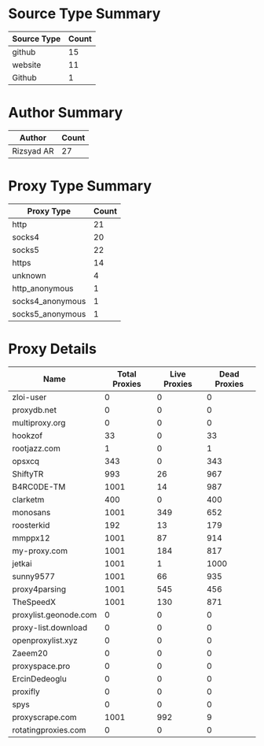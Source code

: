 # Source Type Summary

| Source Type | Count |
|-------------|-------|
| github | 15 |
| website | 11 |
| Github | 1 |


# Author Summary

| Author | Count |
|--------|-------|
| Rizsyad AR | 27 |


# Proxy Type Summary

| Proxy Type | Count |
|------------|-------|
| http | 21 |
| socks4 | 20 |
| socks5 | 22 |
| https | 14 |
| unknown | 4 |
| http_anonymous | 1 |
| socks4_anonymous | 1 |
| socks5_anonymous | 1 |


# Proxy Details

| Name | Total Proxies | Live Proxies | Dead Proxies |
|------|---------------|--------------|---------------|
| zloi-user | 0 | 0 | 0 |
| proxydb.net | 0 | 0 | 0 |
| multiproxy.org | 0 | 0 | 0 |
| hookzof | 33 | 0 | 33 |
| rootjazz.com | 1 | 0 | 1 |
| opsxcq | 343 | 0 | 343 |
| ShiftyTR | 993 | 26 | 967 |
| B4RC0DE-TM | 1001 | 14 | 987 |
| clarketm | 400 | 0 | 400 |
| monosans | 1001 | 349 | 652 |
| roosterkid | 192 | 13 | 179 |
| mmppx12 | 1001 | 87 | 914 |
| my-proxy.com | 1001 | 184 | 817 |
| jetkai | 1001 | 1 | 1000 |
| sunny9577 | 1001 | 66 | 935 |
| proxy4parsing | 1001 | 545 | 456 |
| TheSpeedX | 1001 | 130 | 871 |
| proxylist.geonode.com | 0 | 0 | 0 |
| proxy-list.download | 0 | 0 | 0 |
| openproxylist.xyz | 0 | 0 | 0 |
| Zaeem20 | 0 | 0 | 0 |
| proxyspace.pro | 0 | 0 | 0 |
| ErcinDedeoglu | 0 | 0 | 0 |
| proxifly | 0 | 0 | 0 |
| spys | 0 | 0 | 0 |
| proxyscrape.com | 1001 | 992 | 9 |
| rotatingproxies.com | 0 | 0 | 0 |
